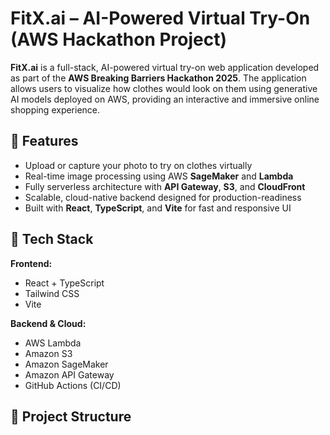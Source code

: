 # FitX.ai – AI-Powered Virtual Try-On (AWS Hackathon Project)

**FitX.ai** is a full-stack, AI-powered virtual try-on web application developed as part of the **AWS Breaking Barriers Hackathon 2025**. The application allows users to visualize how clothes would look on them using generative AI models deployed on AWS, providing an interactive and immersive online shopping experience.

## 🚀 Features

- Upload or capture your photo to try on clothes virtually  
- Real-time image processing using AWS **SageMaker** and **Lambda**  
- Fully serverless architecture with **API Gateway**, **S3**, and **CloudFront**  
- Scalable, cloud-native backend designed for production-readiness  
- Built with **React**, **TypeScript**, and **Vite** for fast and responsive UI

## 🧱 Tech Stack

**Frontend:**
- React + TypeScript
- Tailwind CSS
- Vite

**Backend & Cloud:**
- AWS Lambda
- Amazon S3
- Amazon SageMaker
- Amazon API Gateway
- GitHub Actions (CI/CD)

## 📁 Project Structure

